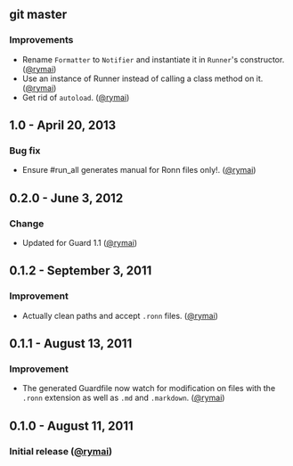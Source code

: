 ## git master

### Improvements

* Rename `Formatter` to `Notifier` and instantiate it in `Runner`'s constructor. ([@rymai][])
* Use an instance of Runner instead of calling a class method on it. ([@rymai][])
* Get rid of `autoload`. ([@rymai][])

## 1.0 - April 20, 2013

### Bug fix

* Ensure #run_all generates manual for Ronn files only!. ([@rymai][])

## 0.2.0 - June 3, 2012

### Change

* Updated for Guard 1.1 ([@rymai][])

## 0.1.2 - September 3, 2011

### Improvement

* Actually clean paths and accept `.ronn` files. ([@rymai][])

## 0.1.1 - August 13, 2011

### Improvement

* The generated Guardfile now watch for modification on files with the `.ronn` extension as well as `.md` and `.markdown`. ([@rymai][])

## 0.1.0 - August 11, 2011

### Initial release ([@rymai][])

[@rymai]: https://github.com/rymai
